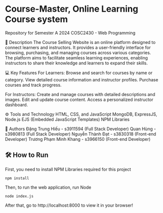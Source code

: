 # Course-Master, Online Learning Course system
Repository for Semester A 2024 COSC2430 - Web Programming

📖 Description
The Course Selling Website is an online platform designed to connect learners and instructors. It provides a user-friendly interface for browsing, purchasing, and managing courses across various categories. The platform aims to facilitate seamless learning experiences, enabling instructors to share their knowledge and learners to expand their skills.

💻 Key Features
For Learners:
Browse and search for courses by name or category.
View detailed course information and instructor profiles.
Purchase courses and track progress.

For Instructors:
Create and manage courses with detailed descriptions and images.
Edit and update course content.
Access a personalized instructor dashboard.

⚙️ Tools and Technology
HTML, CSS, and JavaScript
MongoDB, ExpressJS, Node.js
EJS (Embedded JavaScript Templates)
NPM Libraries

🌟 Authors
Đặng Trung Hiếu - s3911594 (Full Stack Developer)
Quan Hùng - s3980813 (Full Stack Developer)
Nguyễn Thành Đạt - s3830318 (Front-end Developer)
Trương Phạm Minh Khang - s3966150 (Front-end Developer)

## 🛠️ How to Run
First, you need to install NPM Libraries required for this project
```
npm install
```

Then, to run the web application, run Node
```
node index.js
```

After that, go to http://localhost:8000 to view it in your browser!